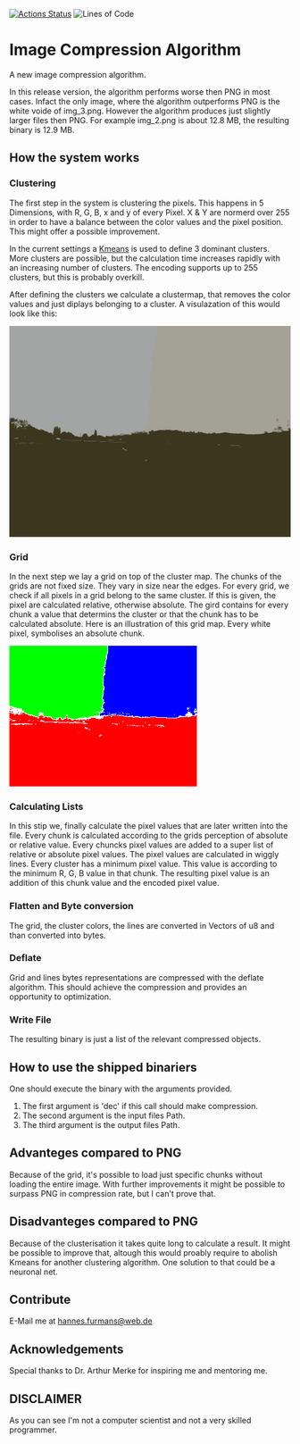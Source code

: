 [![Actions Status](https://github.com/umgefahren/image-comp-lib-rust/workflows/Rust/badge.svg)](https://github.com/umgefahren/image-comp-lib-rust/actions)
![Lines of Code](https://github.com/umgefahren/image-comp-lib-rust/blob/main/cloc.svg)

# Image Compression Algorithm

A new image compression algorithm.

In this release version, the algorithm performs worse then PNG in most cases. Infact the only image, where the algorithm outperforms PNG is the white voide of img_3.png.
However the algorithm produces just slightly larger files then PNG. For example img_2.png is about 12.8 MB, the resulting binary is 12.9 MB.

## How the system works
### Clustering

The first step in the system is clustering the pixels. This happens in 5 Dimensions, with R, G, B, x and y of every Pixel. X & Y are normerd over 255 in order to have a balance between the color values and the pixel position. This might offer a possible improvement.

In the current settings a [Kmeans](https://en.wikipedia.org/wiki/K-means_clustering) is used to define 3 dominant clusters. More clusters are possible, but the calculation time increases rapidly with an increasing number of clusters. The encoding supports up to 255 clusters, but this is probably overkill.

After defining the clusters we calculate a clustermap, that removes the color values and just diplays belonging to a cluster. A visulazation of this would look like this:

![alt text](images/out.png)

### Grid

In the next step we lay a grid on top of the cluster map. The chunks of the grids are not fixed size. They vary in size near the edges. For every grid, we check if all pixels in a grid belong to the same cluster. If this is given, the pixel are calculated relative, otherwise absolute. The gird contains for every chunk a value that determins the cluster or that the chunk has to be calculated absolute. Here is an illustration of this grid map. Every white pixel, symbolises an absolute chunk.

![alt_text](images/out_grid.png)

### Calculating Lists

In this stip we, finally calculate the pixel values that are later written into the file. Every chunk is calculated according to the grids perception of absolute or relative value. Every chuncks pixel values are added to a super list of relative or absolute pixel values. The pixel values are calculated in wiggly lines.
Every cluster has a minimum pixel value. This value is according to the minimum R, G, B value in that chunk. The resulting pixel value is an addition of this chunk value and the encoded pixel value.

### Flatten and Byte conversion

The grid, the cluster colors, the lines are converted in Vectors of u8 and than converted into bytes.

### Deflate

Grid and lines bytes representations are compressed with the deflate algorithm. This should achieve the compression and provides an opportunity to optimization.

### Write File

The resulting binary is just a list of the relevant compressed objects.

## How to use the shipped binariers

One should execute the binary with the arguments provided.
1. The first argument is 'dec' if this call should make compression.
2. The second argument is the input files Path.
3. The third argument is the output files Path.

## Advanteges compared to PNG

Because of the grid, it's possible to load just specific chunks without loading the entire image.
With further improvements it might be possible to surpass PNG in compression rate, but I can't prove that.

## Disadvanteges compared to PNG

Because of the clusterisation it takes quite long to calculate a result. It might be possible to improve that, altough this would proably require to abolish Kmeans for another clustering algorithm. One solution to that could be a neuronal net.

## Contribute
E-Mail me at hannes.furmans@web.de

## Acknowledgements
Special thanks to Dr. Arthur Merke for inspiring me and mentoring me.

## DISCLAIMER
As you can see I'm not a computer scientist and not a very skilled programmer.
